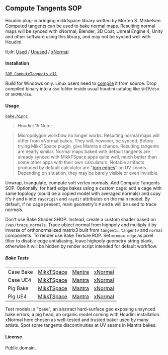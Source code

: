 ## Compute Tangents SOP

Houdini plug-in bringing mikktspace library written by Morten S. Mikkelsen.
Computed tangents can be used to bake normal maps. Resulting normal maps will
be synced with xNormal, Blender, 3D Coat, Unreal Engine 4, Unity and other
software using this library, and may not be synced well with Houdini.

[mikktspace]: http://wiki.blender.org/index.php/Dev:Shading/Tangent_Space_Normal_Maps

tl;dr:
   [Used](https://raw.githubusercontent.com/teared/mikktspace-for-houdini/master/extras/images/ue4_pig_mikk.png) /
   [Unused](https://raw.githubusercontent.com/teared/mikktspace-for-houdini/master/extras/images/ue4_pig_mantra.png) /
   [xNormal](https://raw.githubusercontent.com/teared/mikktspace-for-houdini/master/extras/images/ue4_pig_xnormal.png).



#### Installation
   [`SOP_ComputeTangents.dll`](https://github.com/teared/mikktspace-for-houdini/raw/master/SOP_ComputeTangents.dll)

Build for Windows only. Linux users need to [compile] it from source. Drop
compiled binary into a `dso` folder inside usual houdini catalog like
`$HIP/dso` or `$HOME/dso`.

[compile]: http://www.sidefx.com/docs/hdk15.0/_h_d_k__intro__compiling.html



#### Usage
   [`bake.hipnc`](https://github.com/teared/mikktspace-for-houdini/raw/master/extras/bake.hipnc)

> Houdini 15 Note:

> Micropolygon workflow no longer works. Resulting normal maps will differ
> from xNormal bakes. They will, however, be synced. Before trying MikkTSpace
> plugin, give Mantra a chance. Resulting tangents are nearly similar. Normal
> maps baked with default tangents are already synced with MikkTSpace apps
> quite well, much better than some other apps with their own calculators.
> Notable artifacts produced by default calculator are "[torn edges]" on UV
> seams. Depending on situation, they may be barely visible or even invisible.


[torn edges]: https://raw.githubusercontent.com/teared/mikktspace-for-houdini/master/extras/images/torn_edges.png

Unwrap, triangulate, compute soft vertex normals. Add Compute Tangents SOP.
Optionally, for hard edge bakes using a custom cage: add a cage with same
topology (could be a copied model with averaged normals) and copy it's `P` and
`N` into `rayorigin` and `raydir` attributes on the main model. By default, if
no cage present, main geometry's `P` and `N` will be used to trace normals.

Don't use Bake Shader SHOP. Instead, create a custom shader based on
`/vex/trace_normals`. Trace object normal from highpoly and multiply it by
inverse of orthonormalized matrix3 built from `tangentu`, `tangentv` and
`normal` components. To render use Bake Texture ROP. Set `minmax edge` as
pixel filter to disable edge antialiasing, leave highpoly geometry string
blank, otherwise it will be hidden by render script intended for default
workflow.



##### Bake Tests
|           |                  |              |               |
|-----------|------------------|--------------|---------------|
| Case Bake | [MikkTSpace][c1] | [Mantra][c2] | [xNormal][c3] |
| Case UE4  | [MikkTSpace][c4] | [Mantra][c5] | [xNormal][c6] |
| Pig Bake  | [MikkTSpace][p1] | [Mantra][p2] | [xNormal][p3] |
| Pig UE4   | [MikkTSpace][p4] | [Mantra][p5] | [xNormal][p6] |

[c1]: https://raw.githubusercontent.com/teared/mikktspace-for-houdini/master/extras/images/case_soft_mikk.png
[c2]: https://raw.githubusercontent.com/teared/mikktspace-for-houdini/master/extras/images/case_soft_mantra.png
[c3]: https://raw.githubusercontent.com/teared/mikktspace-for-houdini/master/extras/images/case_soft_xnormal.png
[c4]: https://raw.githubusercontent.com/teared/mikktspace-for-houdini/master/extras/images/ue4_case_mikk.png
[c5]: https://raw.githubusercontent.com/teared/mikktspace-for-houdini/master/extras/images/ue4_case_mantra.png
[c6]: https://raw.githubusercontent.com/teared/mikktspace-for-houdini/master/extras/images/ue4_case_xnormal.png
[p1]: https://raw.githubusercontent.com/teared/mikktspace-for-houdini/master/extras/images/pig_soft_mikk.png
[p2]: https://raw.githubusercontent.com/teared/mikktspace-for-houdini/master/extras/images/pig_soft_mantra.png
[p3]: https://raw.githubusercontent.com/teared/mikktspace-for-houdini/master/extras/images/pig_soft_xnormal.png
[p4]: https://raw.githubusercontent.com/teared/mikktspace-for-houdini/master/extras/images/ue4_pig_mikk.png
[p5]: https://raw.githubusercontent.com/teared/mikktspace-for-houdini/master/extras/images/ue4_pig_mantra.png
[p6]: https://raw.githubusercontent.com/teared/mikktspace-for-houdini/master/extras/images/ue4_pig_xnormal.png

Test models: a "case", an abstract hard-surface geo exposing unsynced bake
errors; a pig head, an organic model coming with Houdini installation. xNormal
here chosen as well-tested and trusted baker used by many artists. Spot some
tangents discontinuities at UV seams in Mantra bakes.



#### License
Public domain.

